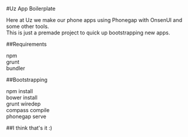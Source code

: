 #Uz App Boilerplate  

Here at Uz we make our phone apps using Phonegap with OnsenUI and some other tools.  
This is just a premade project to quick up bootstrapping new apps.  

##Requirements

npm  
grunt  
bundler  

##Bootstrapping

npm install  
bower install  
grunt wiredep  
compass compile  
phonegap serve  

##I think that's it :)

